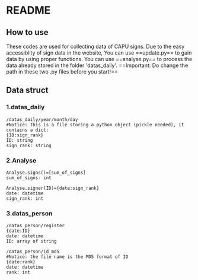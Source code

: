 # README
## How to use

These codes are used for collecting data of CAPU signs. 
Due to the easy accessiblity of sign data in the website, 
You can use ==update.py== to gain data by using proper functions. You can use ==analyse.py== to process the data already stored in the folder 'datas_daily'.
==Important: Do change the path in these two .py files before you start!==

## Data struct
### 1.datas_daily

```
/datas_daily/year/month/day
#Notice: This is a file storing a python object (pickle needed), it contains a dict:
{ID:sign_rank}
ID: string
sign_rank: string
```
### 2.Analyse
```
Analyse.signs()=[sum_of_signs]
sum_of_signs: int

Analyse.signer(ID)={date:sign_rank}
date: datetime
sign_rank: int
```

### 3.datas_person
```
/datas_person/register
{date:ID}
date: datetime
ID: array of string

/datas_person/id_md5
#Notice: the file name is the MD5 format of ID
{date:rank}
date: datetime
rank: int

```
